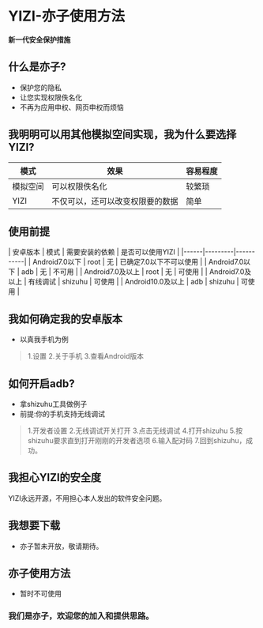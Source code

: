 # YIZI-亦子使用方法

**新一代安全保护措施**

## 什么是亦子?

- 保护您的隐私
- 让您实现权限佚名化
- 不再为应用申权、网页申权而烦恼

## 我明明可以用其他模拟空间实现，我为什么要选择YIZI?

| 模式 | 效果 | 容易程度 |
|------|---------|-----------|
| 模拟空间 | 可以权限佚名化 | 较繁琐 |
| YIZI | 不仅可以，还可以改变权限要的数据 | 简单 |

## 使用前提

| 安卓版本 | 模式 | 需要安装的依赖 | 是否可以使用YIZI |
|------|---------|-----------|
| Android7.0以下 | root | 无 | 已确定7.0以下不可以使用 |
| Android7.0以下 | adb | 无 | 不可用 |
| Android7.0及以上 | root | 无 | 可使用 |
| Android7.0及以上 | 有线调试 | shizuhu | 可使用 |
| Android10.0及以上 | adb | shizuhu | 可使用 |

## 我如何确定我的安卓版本

- 以真我手机为例
>1.设置
>2.关于手机
>3.查看Android版本

## 如何开启adb?

- 拿shizuhu工具做例子
- 前提:你的手机支持无线调试

>1.开发者设置
>2.无线调试开关打开
>3.点击无线调试
>4.打开shizuhu
>5.按shizuhu要求直到打开刚刚的开发者选项
>6.输入配对码
>7.回到shizuhu，成功。

## 我担心YIZI的安全度

YIZI永远开源，不用担心本人发出的软件安全问题。

## 我想要下载

- 亦子暂未开放，敬请期待。

## 亦子使用方法

- 暂时不可使用

### 我们是亦子，欢迎您的加入和提供思路。